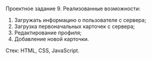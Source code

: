 Проектное задание 9.
Реализованные возможности:
1) Загружать информацию о пользователе с сервера;
2) Загрузка первоначальных карточек с сервера;
3) Редактирование профиля;
4) Добавление новой карточки.

Стек: HTML, CSS, JavaScript.

